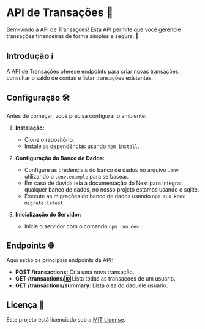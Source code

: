 # API de Transações 💸

Bem-vindo à API de Transações! Esta API permite que você gerencie transações financeiras de forma simples e segura. 🚀

## Introdução ℹ️

A API de Transações oferece endpoints para criar novas transações, consultar o saldo de contas e listar transações existentes.

## Configuração 🛠️ 

Antes de começar, você precisa configurar o ambiente:

1. **Instalação:**
   - Clone o repositório.
   - Instale as dependências usando `npm install`.

2. **Configuração do Banco de Dados:**
   - Configure as credenciais do banco de dados no arquivo `.env` utilizando o `.env.example` para se basear.
   - Em caso de duvida leia a documentação do Next para integrar qualquer banco de dados, no nosso projeto estamos usando o sqlite.
   - Execute as migrações do banco de dados usando `npm run knex migrate:latest`.

3. **Inicialização do Servidor:**
   - Inicie o servidor com o comando `npm run dev`.

## Endpoints 🌐

Aqui estão os principais endpoints da API:

- **POST /transactions:** Cria uma nova transação.
- **GET /transactions/:id:** Lista todas as transacoes de um usuario.
- **GET /transactions/summary:** Lista o saldo daquele usuario.


## Licença 📝

Este projeto está licenciado sob a [MIT License](https://opensource.org/licenses/MIT).
